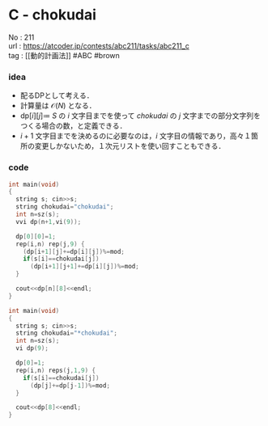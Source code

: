 # C - chokudai

No	: 211  
url	: https://atcoder.jp/contests/abc211/tasks/abc211_c  
tag	: [[動的計画法]]  #ABC #brown

### idea
- 配るDPとして考える．
- 計算量は $\mathcal{O}(N)$ となる．
- $\text{dp}[i][j] \coloneqq$ $S$ の $i$ 文字目までを使って $chokudai$ の $j$ 文字までの部分文字列をつくる場合の数，と定義できる．
- $i+1$ 文字目までを決めるのに必要なのは，$i$ 文字目の情報であり，高々１箇所の変更しかないため，１次元リストを使い回すこともできる．

### code
```cpp
int	main(void)
{
  string s; cin>>s;
  string chokudai="chokudai";
  int n=sz(s);
  vvi dp(n+1,vi(9));

  dp[0][0]=1;
  rep(i,n) rep(j,9) {
    (dp[i+1][j]+=dp[i][j])%=mod;
    if(s[i]==chokudai[j])
      (dp[i+1][j+1]+=dp[i][j])%=mod;
  }

  cout<<dp[n][8]<<endl;
}
```

```cpp
int	main(void)
{
  string s; cin>>s;
  string chokudai="*chokudai";
  int n=sz(s);
  vi dp(9);

  dp[0]=1;
  rep(i,n) reps(j,1,9) {
    if(s[i]==chokudai[j])
      (dp[j]+=dp[j-1])%=mod;
  }

  cout<<dp[8]<<endl;
}
```
